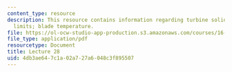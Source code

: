 ```yaml
---
content_type: resource
description: This resource contains information regarding turbine solidity; mass flow
  limits; blade temperature.
file: https://ol-ocw-studio-app-production.s3.amazonaws.com/courses/16-50-introduction-to-propulsion-systems-spring-2012/4db3ae647c1a02a727a6048c3f895507_MIT16_50S12_lec28.pdf
file_type: application/pdf
resourcetype: Document
title: Lecture 28
uid: 4db3ae64-7c1a-02a7-27a6-048c3f895507
---
```

